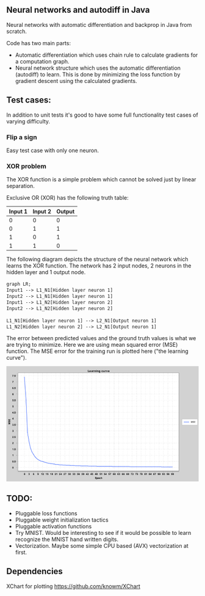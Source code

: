 ## Neural networks and autodiff in Java

Neural networks with automatic differentiation and backprop in Java from scratch. 

Code has two main parts:

- Automatic differentiation which uses chain rule to calculate gradients for a computation graph. 
- Neural network structure which uses the automatic differentiation (autodiff) to learn. This is done by minimizing the loss function by gradient descent using the calculated gradients.

## Test cases:

In addition to unit tests it's good to have some full functionality test cases of varying difficulty.

### Flip a sign

Easy test case with only one neuron.

### XOR problem

The XOR function is a simple problem which cannot be solved just by linear separation. 

Exclusive OR (XOR) has the following truth table:

| Input 1  | Input 2 | Output |
| -------- | ------- | ------ |
| 0  | 0    |   0     |
| 0 | 1     |   1    |
| 1    | 0    |  1     |
| 1    | 1    |  0     |

The following diagram depicts the structure of the neural network which learns the XOR function. The network has 2 input nodes, 2 neurons in the hidden layer and 1 output node.

```mermaid
graph LR;
Input1 --> L1_N1[Hidden layer neuron 1]
Input2 --> L1_N1[Hidden layer neuron 1]
Input1 --> L1_N2[Hidden layer neuron 2]
Input2 --> L1_N2[Hidden layer neuron 2]

L1_N1[Hidden layer neuron 1] --> L2_N1[Output neuron 1]
L1_N2[Hidden layer neuron 2] --> L2_N1[Output neuron 1]
```

The error between predicted values and the ground truth values is what we are trying to minimize. Here we are using mean squared error (MSE) function. The MSE error for the training run is plotted here ("the learning curve").

![Alt text](./readme_img/xor_error.png "Learning curve")

## TODO:

- Pluggable loss functions
- Pluggable weight initialization tactics
- Pluggable activation functions
- Try MNIST. Would be interesting to see if it would be possible to learn recognize the MNIST hand written digits.
- Vectorization. Maybe some simple CPU based (AVX) vectorization at first.


## Dependencies

XChart for plotting https://github.com/knowm/XChart

